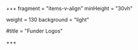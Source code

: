 +++
fragment = "items-v-align"
minHeight = "30vh"

weight = 130
background = "light"

#title = "Funder Logos"

+++
